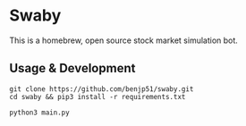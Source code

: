 # Swaby
This is a homebrew, open source stock market simulation bot.

## Usage & Development

```
git clone https://github.com/benjp51/swaby.git
cd swaby && pip3 install -r requirements.txt

python3 main.py
```
